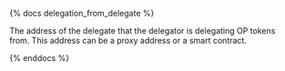{% docs delegation_from_delegate %}

The address of the delegate that the delegator is delegating OP tokens from. This address can be a proxy address or a smart contract. 

{% enddocs %}